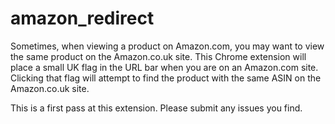 amazon_redirect
===============

Sometimes, when viewing a product on Amazon.com, you may want to view the same product on the Amazon.co.uk site. This Chrome extension will place a small UK flag in the URL bar when you are on an Amazon.com site. Clicking that flag will attempt to find the product with the same ASIN on the Amazon.co.uk site.

This is a first pass at this extension. Please submit any issues you find.
